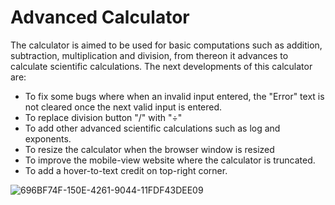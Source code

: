 # Advanced Calculator
The calculator is aimed to be used for basic computations such as addition, subtraction, multiplication and division, from thereon it advances to calculate scientific calculations. The next developments of this calculator are:
 * To fix some bugs where when an invalid input entered, the "Error" text is not cleared once the next valid input is entered.
 * To replace division button "/" with "÷"
 * To add other advanced scientific calculations such as log and exponents.
 * To resize the calculator when the browser window is resized
 * To improve the mobile-view website where the calculator is truncated.
 * To add a hover-to-text credit on top-right corner.

![696BF74F-150E-4261-9044-11FDF43DEE09](https://github.com/iffahrezali/advanced-calculator/assets/92578072/bcd69ce7-579c-4b85-95fb-93a05045cee5)

